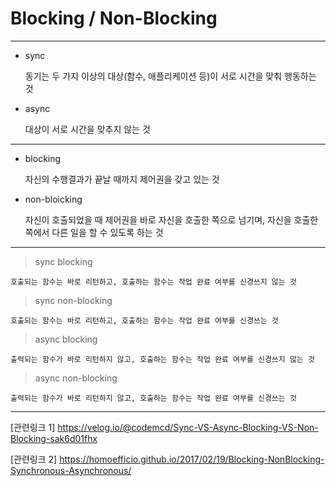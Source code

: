 # Blocking / Non-Blocking

- - - 
- sync

  동기는 두 가지 이상의 대상(함수, 애플리케이션 등)이 서로 시간을 맞춰 행동하는 것

- async

  대상이 서로 시간을 맞추지 않는 것

- - - 


- blocking

  자신의 수행결과가 끝날 때까지 제어권을 갖고 있는 것

- non-bloicking

  자신이 호출되었을 때 제어권을 바로 자신을 호출한 쪽으로 넘기며, 자신을 호출한 쪽에서 다른 일을 할 수 있도록 하는 것

- - -


> sync blocking

    호출되는 함수는 바로 리턴하고, 호출하는 함수는 작업 완료 여부를 신경쓰지 않는 것

> sync non-blocking

    호출되는 함수는 바로 리턴하고, 호출하는 함수는 작업 완료 여부를 신경쓰는 것

> async blocking

    출력되는 함수가 바로 리턴하지 않고, 호출하는 함수는 작업 완료 여부를 신경쓰지 않는 것
 

> async non-blocking

    출력되는 함수가 바로 리턴하지 않고, 호출하는 함수는 작업 완료 여부를 신경쓰는 것
    
    
- - - 


[관련링크 1] https://velog.io/@codemcd/Sync-VS-Async-Blocking-VS-Non-Blocking-sak6d01fhx

[관련링크 2] https://homoefficio.github.io/2017/02/19/Blocking-NonBlocking-Synchronous-Asynchronous/

